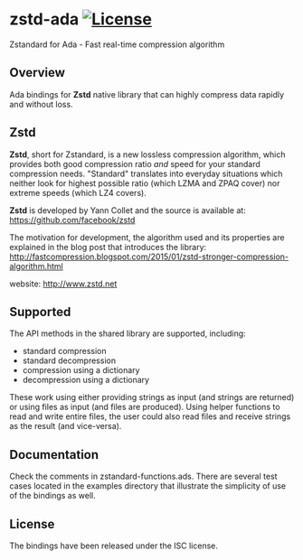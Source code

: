 # zstd-ada [![License](http://img.shields.io/badge/license-ISC-green.svg)](https://github.com/jrmarino/libsodium-ada/blob/master/License.txt)
Zstandard for Ada - Fast real-time compression algorithm

Overview
--------

Ada bindings for **Zstd** native library that can highly compress
data rapidly and without loss.

Zstd
----

**Zstd**, short for Zstandard, is a new lossless compression algorithm, which
provides both good compression ratio _and_ speed for your standard compression
needs. "Standard" translates into everyday situations which neither look for
highest possible ratio (which LZMA and ZPAQ cover) nor extreme speeds (which
LZ4 covers).

**Zstd** is developed by Yann Collet and the source is available at:
https://github.com/facebook/zstd

The motivation for development, the algorithm used and its properties are
explained in the blog post that introduces the library:
http://fastcompression.blogspot.com/2015/01/zstd-stronger-compression-algorithm.html

website: http://www.zstd.net

Supported
---------

The API methods in the shared library are supported, including:

 * standard compression
 * standard decompression
 * compression using a dictionary
 * decompression using a dictionary

These work using either providing strings as input (and strings are returned)
or using files as input (and files are produced).  Using helper functions to
read and write entire files, the user could also read files and receive strings
as the result (and vice-versa).

Documentation
-------------

Check the comments in zstandard-functions.ads.  There are several test cases
located in the examples directory that illustrate the simplicity of use 
of the bindings as well.

License
-------

The bindings have been released under the ISC license.
